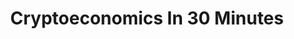 ---
devconNum: 5
title: "Cryptoeconomics In 30 Minutes"
featured: true
description: N/A
speakers: "Vitalik Buterin"
bios: "Vitalik is the creator of Ethereum. He first discovered blockchain and cryptocurrency technologies through Bitcoin in 2011, and was immediately excited by the technology and its potential. He cofounded Bitcoin Magazine in September 2011, and after two and a half years looking at what the existing blockchain technology and applications had to offer, wrote the Ethereum white paper in November 2013. He now leads Ethereum's research team, working on future versions of the Ethereum protocol."
url: "https://www.youtube.com/embed/GQR1xjQn5Pg"
day: "Day 2"
room: A2
type: Talk
category: ethos
---